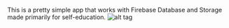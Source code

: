 This is a pretty simple app that works with Firebase Database and Storage made primarily for self-education.
![alt tag](https://media.giphy.com/media/l3vR5SuhqInknTz20/source.gif)
